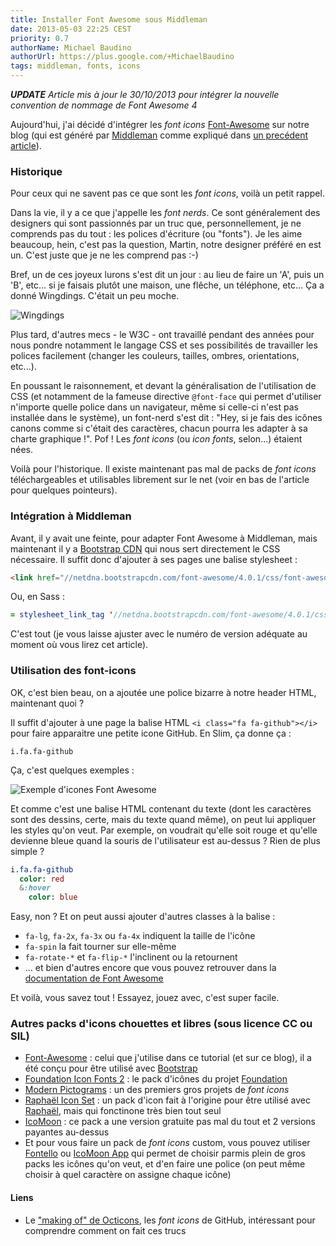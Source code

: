 ```yaml
---
title: Installer Font Awesome sous Middleman
date: 2013-05-03 22:25 CEST
priority: 0.7
authorName: Michael Baudino
authorUrl: https://plus.google.com/+MichaelBaudino
tags: middleman, fonts, icons
---
```


_**UPDATE** Article mis à jour le 30/10/2013 pour intégrer la nouvelle convention de nommage de Font Awesome 4_

Aujourd'hui, j'ai décidé d'intégrer les _font icons_ [Font-Awesome](http://fortawesome.github.com/Font-Awesome/) sur notre blog (qui est généré par [Middleman](http://middlemanapp.com/) comme expliqué dans [un precédent article]()).

### Historique

Pour ceux qui ne savent pas ce que sont les _font icons_, voilà un petit rappel.

Dans la vie, il y a ce que j'appelle les _font nerds_. Ce sont généralement des designers qui sont passionnés par un truc que, personnellement, je ne comprends pas du tout : les polices d'écriture (ou "fonts"). Je les aime beaucoup, hein, c'est pas la question, Martin, notre designer préféré en est un. C'est juste que je ne les comprend pas :-)

Bref, un de ces joyeux lurons s'est dit un jour : au lieu de faire un 'A', puis un 'B', etc... si je faisais plutôt une maison, une flêche, un téléphone, etc... Ça a donné Wingdings. C'était un peu moche.

![Wingdings](blog/font-awesome-wingdings.gif "Wingdings")

Plus tard, d'autres mecs - le W3C - ont travaillé pendant des années pour nous pondre notamment le langage CSS et ses possibilités de travailler les polices facilement (changer les couleurs, tailles, ombres, orientations, etc...).

En poussant le raisonnement, et devant la généralisation de l'utilisation de CSS (et notamment de la fameuse directive `@font-face` qui permet d'utiliser n'importe quelle police dans un navigateur, même si celle-ci n'est pas installée dans le système), un font-nerd s'est dit : "Hey, si je fais des icônes canons comme si c'était des caractères, chacun pourra les adapter à sa charte graphique !". Pof ! Les _font icons_ (ou _icon fonts_, selon...) étaient nées.

Voilà pour l'historique. Il existe maintenant pas mal de packs de _font icons_ téléchargeables et utilisables librement sur le net (voir en bas de l'article pour quelques pointeurs).

### Intégration à Middleman

Avant, il y avait une feinte, pour adapter Font Awesome à Middleman, mais maintenant il y a [Bootstrap CDN](http://www.bootstrapcdn.com) qui nous sert directement le CSS nécessaire. Il suffit donc d'ajouter à ses pages une balise stylesheet :
```html
<link href="//netdna.bootstrapcdn.com/font-awesome/4.0.1/css/font-awesome.min.css" media="screen" rel="stylesheet" type="text/css">
```

Ou, en Sass :

```sass
= stylesheet_link_tag '//netdna.bootstrapcdn.com/font-awesome/4.0.1/css/font-awesome.min.css'
```

C'est tout (je vous laisse ajuster avec le numéro de version adéquate au moment où vous lirez cet article).

### Utilisation des font-icons

OK, c'est bien beau, on a ajoutée une police bizarre à notre header HTML, maintenant quoi ?

Il suffit d'ajouter à une page la balise HTML `<i class="fa fa-github"></i>` pour faire apparaitre une petite icone GitHub. En Slim, ça donne ça :
```slim
i.fa.fa-github
```

Ça, c'est quelques exemples :

![Exemple d'icones Font Awesome](blog/font-awesome-examples.png "Exemple d'icones Font Awesome")

Et comme c'est une balise HTML contenant du texte (dont les caractères sont des dessins, certe, mais du texte quand même), on peut lui appliquer les styles qu'on veut. Par exemple, on voudrait qu'elle soit rouge et qu'elle devienne bleue quand la souris de l'utilisateur est au-dessus ? Rien de plus simple ?
```sass
i.fa.fa-github
  color: red
  &:hover
    color: blue
```

Easy, non ? Et on peut aussi ajouter d'autres classes à la balise :
* `fa-lg`, `fa-2x`, `fa-3x` ou `fa-4x` indiquent la taille de l'icône
* `fa-spin` la fait tourner sur elle-même
* `fa-rotate-*` et `fa-flip-*` l'inclinent ou la retournent
* ... et bien d'autres encore que vous pouvez retrouver dans la [documentation de Font Awesome](http://fortawesome.github.io/Font-Awesome/examples)

Et voilà, vous savez tout ! Essayez, jouez avec, c'est super facile.

### Autres packs d'icons chouettes et libres (sous licence CC ou SIL)

* [Font-Awesome](http://fortawesome.github.com/Font-Awesome) : celui que j'utilise dans ce tutorial (et sur ce blog), il a été conçu pour être utilisé avec [Bootstrap](http://twitter.github.com/bootstrap)
* [Foundation Icon Fonts 2](http://www.zurb.com/playground/foundation-icons) : le pack d'icônes du projet [Foundation](http://foundation.zurb.com)
* [Modern Pictograms](http://modernpictograms.com) : un des premiers gros projets de _font icons_
* [Raphaël Icon Set](http://icons.marekventur.de) : un pack d'icon fait à l'origine pour être utilisé avec [Raphaël](http://raphaeljs.com), mais qui fonctinone très bien tout seul
* [IcoMoon](http://icomoon.io/#preview-free) : ce pack a une version gratuite pas mal du tout et 2 versions payantes au-dessus
* Et pour vous faire un pack de _font icons_ custom, vous pouvez utiliser [Fontello](http://fontello.com) ou [IcoMoon App](http://icomoon.io/app) qui permet de choisir parmis plein de gros packs les icônes qu'on veut, et d'en faire une police (on peut même choisir à quel caractère on assigne chaque icône)

#### Liens

* Le ["making of" de Octicons](https://github.com/blog/1135-the-making-of-octicons), les _font icons_ de GitHub, intéressant pour comprendre comment on fait ces trucs
